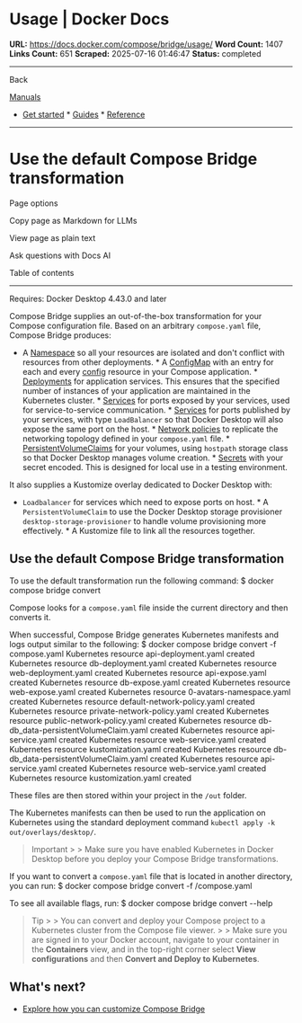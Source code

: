# Usage | Docker Docs

**URL:** https://docs.docker.com/compose/bridge/usage/
**Word Count:** 1407
**Links Count:** 651
**Scraped:** 2025-07-16 01:46:47
**Status:** completed

---

Back

[Manuals](https://docs.docker.com/manuals/)

  * [Get started](https://docs.docker.com/get-started/)   * [Guides](https://docs.docker.com/guides/)   * [Reference](https://docs.docker.com/reference/)

* * *

# Use the default Compose Bridge transformation

Page options

Copy page as Markdown for LLMs

View page as plain text

Ask questions with Docs AI

Table of contents

* * *

Requires: Docker Desktop 4.43.0 and later

Compose Bridge supplies an out-of-the-box transformation for your Compose configuration file. Based on an arbitrary `compose.yaml` file, Compose Bridge produces:

  * A [Namespace](https://kubernetes.io/docs/concepts/overview/working-with-objects/namespaces/) so all your resources are isolated and don't conflict with resources from other deployments.   * A [ConfigMap](https://kubernetes.io/docs/concepts/configuration/configmap/) with an entry for each and every [config](https://docs.docker.com/reference/compose-file/configs/) resource in your Compose application.   * [Deployments](https://kubernetes.io/docs/concepts/workloads/controllers/deployment/) for application services. This ensures that the specified number of instances of your application are maintained in the Kubernetes cluster.   * [Services](https://kubernetes.io/docs/concepts/services-networking/service/) for ports exposed by your services, used for service-to-service communication.   * [Services](https://kubernetes.io/docs/concepts/services-networking/service/) for ports published by your services, with type `LoadBalancer` so that Docker Desktop will also expose the same port on the host.   * [Network policies](https://kubernetes.io/docs/concepts/services-networking/network-policies/) to replicate the networking topology defined in your `compose.yaml` file.   * [PersistentVolumeClaims](https://kubernetes.io/docs/concepts/storage/persistent-volumes/) for your volumes, using `hostpath` storage class so that Docker Desktop manages volume creation.   * [Secrets](https://kubernetes.io/docs/concepts/configuration/secret/) with your secret encoded. This is designed for local use in a testing environment.

It also supplies a Kustomize overlay dedicated to Docker Desktop with:

  * `Loadbalancer` for services which need to expose ports on host.   * A `PersistentVolumeClaim` to use the Docker Desktop storage provisioner `desktop-storage-provisioner` to handle volume provisioning more effectively.   * A Kustomize file to link all the resources together.

## Use the default Compose Bridge transformation

To use the default transformation run the following command:               $ docker compose bridge convert     

Compose looks for a `compose.yaml` file inside the current directory and then converts it.

When successful, Compose Bridge generates Kubernetes manifests and logs output similar to the following:               $ docker compose bridge convert -f compose.yaml      Kubernetes resource api-deployment.yaml created     Kubernetes resource db-deployment.yaml created     Kubernetes resource web-deployment.yaml created     Kubernetes resource api-expose.yaml created     Kubernetes resource db-expose.yaml created     Kubernetes resource web-expose.yaml created     Kubernetes resource 0-avatars-namespace.yaml created     Kubernetes resource default-network-policy.yaml created     Kubernetes resource private-network-policy.yaml created     Kubernetes resource public-network-policy.yaml created     Kubernetes resource db-db_data-persistentVolumeClaim.yaml created     Kubernetes resource api-service.yaml created     Kubernetes resource web-service.yaml created     Kubernetes resource kustomization.yaml created     Kubernetes resource db-db_data-persistentVolumeClaim.yaml created     Kubernetes resource api-service.yaml created     Kubernetes resource web-service.yaml created     Kubernetes resource kustomization.yaml created     

These files are then stored within your project in the `/out` folder.

The Kubernetes manifests can then be used to run the application on Kubernetes using the standard deployment command `kubectl apply -k out/overlays/desktop/`.

> Important >  > Make sure you have enabled Kubernetes in Docker Desktop before you deploy your Compose Bridge transformations.

If you want to convert a `compose.yaml` file that is located in another directory, you can run:               $ docker compose bridge convert -f <path-to-file>/compose.yaml      

To see all available flags, run:               $ docker compose bridge convert --help     

> Tip >  > You can convert and deploy your Compose project to a Kubernetes cluster from the Compose file viewer. >  > Make sure you are signed in to your Docker account, navigate to your container in the **Containers** view, and in the top-right corner select **View configurations** and then **Convert and Deploy to Kubernetes**.

## What's next?

  * [Explore how you can customize Compose Bridge](https://docs.docker.com/compose/bridge/customize/)